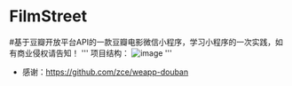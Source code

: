 # FilmStreet
#基于豆瓣开放平台API的一款豆瓣电影微信小程序，学习小程序的一次实践，如有商业侵权请告知！
''' 
项目结构：
![image](https://github.com/YouriZhang/imagefolder/blob/master/wx-project.png)
'''

* 感谢：https://github.com/zce/weapp-douban
